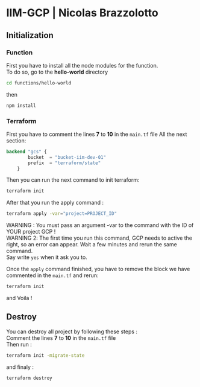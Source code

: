 # IIM-GCP | Nicolas Brazzolotto

## Initialization

### Function

First you have to install all the node modules for the function.  
To do so, go to the **hello-world** directory
```bash
cd functions/hello-world
```
then 
```bash
npm install
```


### Terraform
First you have to comment the lines **7** to **10** in the `main.tf` file
All the next section:
```tf
backend "gcs" {
        bucket  = "bucket-iim-dev-01"
        prefix  = "terraform/state"
    }
```

Then you can run the next command to init terraform:
```bash
terraform init
```

After that you run the apply command :
```bash
terraform apply -var="project=PROJECT_ID"
```
WARNING : You must pass an argument -var to the command with the ID of YOUR project GCP !  
WARNING 2: The first time you run this command, GCP needs to active the right, so an error can appear. Wait a few minutes and rerun the same command.  
Say write `yes` when it ask you to. 

Once the `apply` command finished, you have to remove the block we have commented in the `main.tf` and rerun:
```bash
terraform init
```

and Voila !

## Destroy
You can destroy all project by following these steps :  
Comment the lines **7** to **10** in the `main.tf` file  
Then run :
```bash
terraform init -migrate-state
```

and finaly :
```bash
terraform destroy
```
